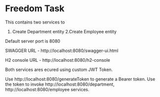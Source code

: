 # Freedom Task
This contains two services to

1. Create Department entity
2.Create Employee entity

Default server port is 8080

SWAGGER URL - http://localhost:8080/swagger-ui.html

H2 console URL - http://localhost:8080/h2-console

Both services ares ecured using custom JWT Token.

Use http://localhost:8080/generateToken to generate a Bearer token.
Use the token to invoke http://localhost:8080/department, http://localhost:8080/employee services.


